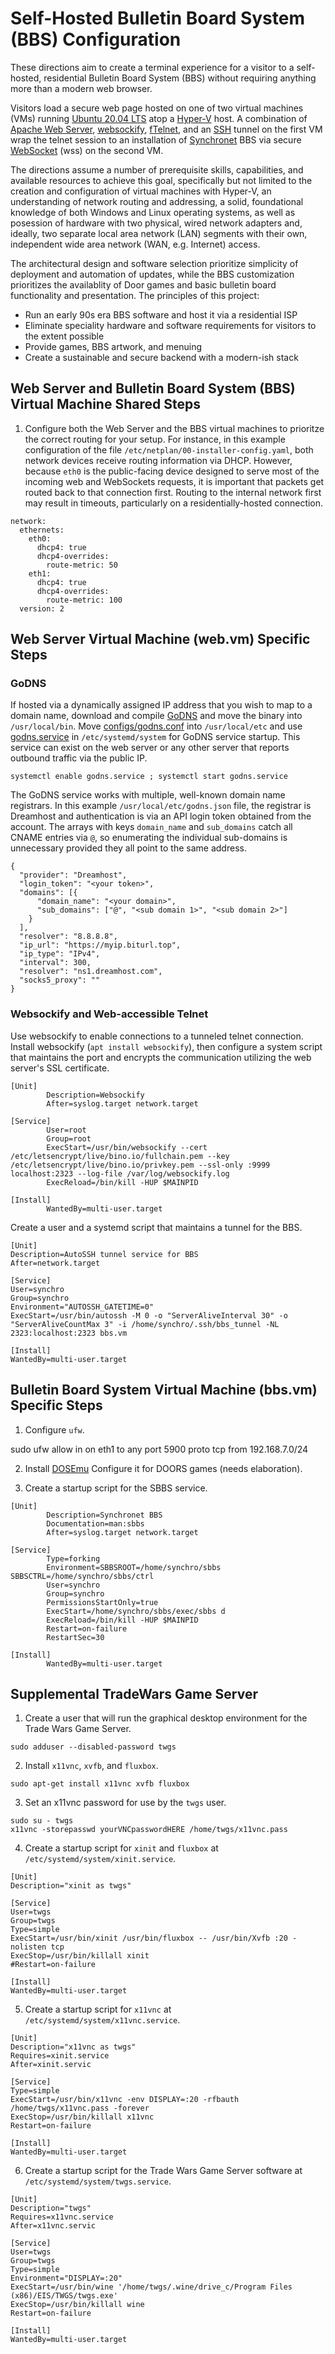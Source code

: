 # Self-Hosted Bulletin Board System (BBS) Configuration

These directions aim to create a terminal experience for a visitor to a self-hosted, residential Bulletin Board System (BBS) without requiring anything more than a modern web browser.

Visitors load a secure web page hosted on one of two virtual machines (VMs) running [Ubuntu 20.04 LTS](https://ubuntu.com) atop a [Hyper-V](https://docs.microsoft.com/en-us/virtualization/hyper-v-on-windows/) host.  A combination of [Apache Web Server](https://httpd.apache.org), [websockify](https://github.com/novnc/websockify), [fTelnet](https://www.ftelnet.ca), and an [SSH](https://www.openssh.com) tunnel on the first VM wrap the telnet session to an installation of [Synchronet](http://www.synchro.net) BBS via secure [WebSocket](https://datatracker.ietf.org/doc/html/rfc6455) (wss) on the second VM.

The directions assume a number of prerequisite skills, capabilities, and available resources to achieve this goal, specifically but not limited to the creation and configuration of virtual machines with Hyper-V, an understanding of network routing and addressing, a solid, foundational knowledge of both Windows and Linux operating systems, as well as posession of hardware with two physical, wired network adapters and, ideally, two separate local area network (LAN) segments with their own, independent wide area network (WAN, e.g. Internet) access.

The architectural design and software selection prioritize simplicity of deployment and automation of updates, while the BBS customization prioritizes the availablity of Door games and basic bulletin board functionality and presentation.  The principles of this project:

* Run an early 90s era BBS software and host it via a residential ISP
* Eliminate speciality hardware and software requirements for visitors to the extent possible
* Provide games, BBS artwork, and menuing
* Create a sustainable and secure backend with a modern-ish stack

## Web Server and Bulletin Board System (BBS) Virtual Machine Shared Steps

1. Configure both the Web Server and the BBS virtual machines to prioritze the correct routing for your setup.  For instance, in this example configuration of the file `/etc/netplan/00-installer-config.yaml`, both network devices receive routing information via DHCP.  However, because `eth0` is the public-facing device designed to serve most of the incoming web and WebSockets requests, it is important that packets get routed back to that connection first.  Routing to the internal network first may result in timeouts, particularly on a residentially-hosted connection.

```
network:
  ethernets:
    eth0:
      dhcp4: true
      dhcp4-overrides:
        route-metric: 50
    eth1:
      dhcp4: true
      dhcp4-overrides:
        route-metric: 100
  version: 2
  ```

## Web Server Virtual Machine (web.vm) Specific Steps

### GoDNS

If hosted via a dynamically assigned IP address that you wish to map to a domain name, download and compile [GoDNS](https://github.com/TimothyYe/godns) and move the binary into `/usr/local/bin`.  Move [configs/godns.conf](configs/godns.json) into `/usr/local/etc` and use [godns.service](https://github.com/TimothyYe/godns/blob/master/systemd/godns.service) in `/etc/systemd/system` for GoDNS service startup.  This service can exist on the web server or any other server that reports outbound traffic via the public IP.

`systemctl enable godns.service ; systemctl start godns.service`

The GoDNS service works with multiple, well-known domain name registrars.  In this example `/usr/local/etc/godns.json` file, the registrar is Dreamhost and authentication is via an API login token obtained from the account.  The arrays with keys `domain_name` and `sub_domains` catch all CNAME entries via `@`, so enumerating the individual sub-domains is unnecessary provided they all point to the same address.

```
{
  "provider": "Dreamhost",
  "login_token": "<your token>",
  "domains": [{
      "domain_name": "<your domain>",
      "sub_domains": ["@", "<sub domain 1>", "<sub domain 2>"]
    }
  ],
  "resolver": "8.8.8.8",
  "ip_url": "https://myip.biturl.top",
  "ip_type": "IPv4",
  "interval": 300,
  "resolver": "ns1.dreamhost.com",
  "socks5_proxy": ""
}
```

### Websockify and Web-accessible Telnet

Use websockify to enable connections to a tunneled telnet connection.  Install websockify (`apt install websockify`), then configure a system script that maintains the port and encrypts the communication utilizing the web server's SSL certificate.

```
[Unit]
        Description=Websockify
        After=syslog.target network.target

[Service]
        User=root
        Group=root
        ExecStart=/usr/bin/websockify --cert /etc/letsencrypt/live/bino.io/fullchain.pem --key /etc/letsencrypt/live/bino.io/privkey.pem --ssl-only :9999 localhost:2323 --log-file /var/log/websockify.log
        ExecReload=/bin/kill -HUP $MAINPID

[Install]
        WantedBy=multi-user.target
```

Create a user and a systemd script that maintains a tunnel for the BBS.

```
[Unit]
Description=AutoSSH tunnel service for BBS
After=network.target

[Service]
User=synchro
Group=synchro
Environment="AUTOSSH_GATETIME=0"
ExecStart=/usr/bin/autossh -M 0 -o "ServerAliveInterval 30" -o "ServerAliveCountMax 3" -i /home/synchro/.ssh/bbs_tunnel -NL 2323:localhost:2323 bbs.vm

[Install]
WantedBy=multi-user.target
```

## Bulletin Board System Virtual Machine (bbs.vm) Specific Steps

1. Configure `ufw`.

sudo ufw allow in on eth1 to any port 5900 proto tcp from 192.168.7.0/24

2. Install [DOSEmu](https://launchpad.net/ubuntu/focal/amd64/dosemu/1.4.0.7+20130105+b028d3f-2build1)  Configure it for DOORS games (needs elaboration).

3. Create a startup script for the SBBS service.

```
[Unit]
        Description=Synchronet BBS
        Documentation=man:sbbs
        After=syslog.target network.target

[Service]
        Type=forking
        Environment=SBBSROOT=/home/synchro/sbbs SBBSCTRL=/home/synchro/sbbs/ctrl
        User=synchro
        Group=synchro
        PermissionsStartOnly=true
        ExecStart=/home/synchro/sbbs/exec/sbbs d
        ExecReload=/bin/kill -HUP $MAINPID
        Restart=on-failure
        RestartSec=30

[Install]
        WantedBy=multi-user.target
```

## Supplemental TradeWars Game Server

1. Create a user that will run the graphical desktop environment for the Trade Wars Game Server.

```
sudo adduser --disabled-password twgs
```

2. Install `x11vnc`, `xvfb`, and `fluxbox`.

```
sudo apt-get install x11vnc xvfb fluxbox
```

3. Set an x11vnc password for use by the `twgs` user.

```
sudo su - twgs
x11vnc -storepasswd yourVNCpasswordHERE /home/twgs/x11vnc.pass
```

4. Create a startup script for `xinit` and `fluxbox` at `/etc/systemd/system/xinit.service`.

```
[Unit]
Description="xinit as twgs"

[Service]
User=twgs
Group=twgs
Type=simple
ExecStart=/usr/bin/xinit /usr/bin/fluxbox -- /usr/bin/Xvfb :20 -nolisten tcp
ExecStop=/usr/bin/killall xinit
#Restart=on-failure

[Install]
WantedBy=multi-user.target
```

5. Create a startup script for `x11vnc` at `/etc/systemd/system/x11vnc.service`.

```
[Unit]
Description="x11vnc as twgs"
Requires=xinit.service
After=xinit.servic

[Service]
Type=simple
ExecStart=/usr/bin/x11vnc -env DISPLAY=:20 -rfbauth /home/twgs/x11vnc.pass -forever
ExecStop=/usr/bin/killall x11vnc
Restart=on-failure

[Install]
WantedBy=multi-user.target
```

6. Create a startup script for the Trade Wars Game Server software at `/etc/systemd/system/twgs.service`.

```
[Unit]
Description="twgs"
Requires=x11vnc.service
After=x11vnc.servic

[Service]
User=twgs
Group=twgs
Type=simple
Environment="DISPLAY=:20"
ExecStart=/usr/bin/wine '/home/twgs/.wine/drive_c/Program Files (x86)/EIS/TWGS/twgs.exe'
ExecStop=/usr/bin/killall wine
Restart=on-failure

[Install]
WantedBy=multi-user.target
```
